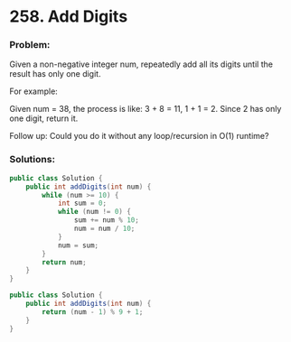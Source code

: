 # 258. Add Digits

### Problem:

Given a non-negative integer num, repeatedly add all its digits until the result has only one digit.

For example:

Given num = 38, the process is like: 3 + 8 = 11, 1 + 1 = 2. Since 2 has only one digit, return it.

Follow up:
Could you do it without any loop/recursion in O(1) runtime?

### Solutions:
```java
public class Solution {
    public int addDigits(int num) {
        while (num >= 10) {
            int sum = 0;
            while (num != 0) {
                sum += num % 10;
                num = num / 10;
            }
            num = sum;
        }
        return num;
    }
}
```

```java
public class Solution {
    public int addDigits(int num) {
        return (num - 1) % 9 + 1;
    }
}
```